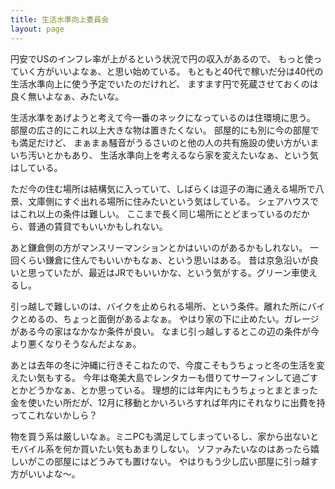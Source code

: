 ```yaml
---
title: 生活水準向上委員会
layout: page
---
```


円安でUSのインフレ率が上がるという状況で円の収入があるので、
もっと使っていく方がいいよなぁ、と思い始めている。
もともと40代で稼いだ分は40代の生活水準向上に使う予定でいたのだけれど、
ますます円で死蔵させておくのは良く無いよなぁ、みたいな。

生活水準をあげようと考えて今一番のネックになっているのは住環境に思う。
部屋の広さ的にこれ以上大きな物は置きたくない。
部屋的にも別に今の部屋でも満足だけど、
まぁまぁ騒音がうるさいのと他の人の共有施設の使い方がいまいち汚いとかもあり、
生活水準向上を考えるなら家を変えたいなぁ、という気はしている。

ただ今の住む場所は結構気に入っていて、しばらくは逗子の海に通える場所で八景、文庫側にすぐ出れる場所に住みたいという気はしている。
シェアハウスではこれ以上の条件は難しい。
ここまで長く同じ場所にとどまっているのだから、普通の賃貸でもいいかもしれない。

あと鎌倉側の方がマンスリーマンションとかはいいのがあるかもしれない。
一回くらい鎌倉に住んでもいいかもなぁ、という思いはある。
昔は京急沿いが良いと思っていたが、最近はJRでもいいかな、という気がする。グリーン車使えるし。

引っ越しで難しいのは、バイクを止められる場所、という条件。離れた所にバイクとめるの、ちょっと面倒があるよなぁ。
やはり家の下に止めたい。ガレージがある今の家はなかなか条件が良い。
なまじ引っ越しするとこの辺の条件が今より悪くなりそうなんだよなぁ。

あとは去年の冬に沖縄に行きそこねたので、今度こそもうちょっと冬の生活を変えたい気もする。
今年は奄美大島でレンタカーも借りてサーフィンして過ごすとかどうかなぁ、とか思っている。
理想的には年内にもうちょっとまとまった金を使いたい所だが、12月に移動とかいろいろすれば年内にそれなりに出費を持ってこれないかしら？

物を買う系は厳しいなぁ。ミニPCも満足してしまっているし、家から出ないとモバイル系を何か買いたい気もあまりしない。
ソファみたいなのはあったら嬉しいがこの部屋にはどうみても置けない。
やはりもう少し広い部屋に引っ越す方がいいよな〜。